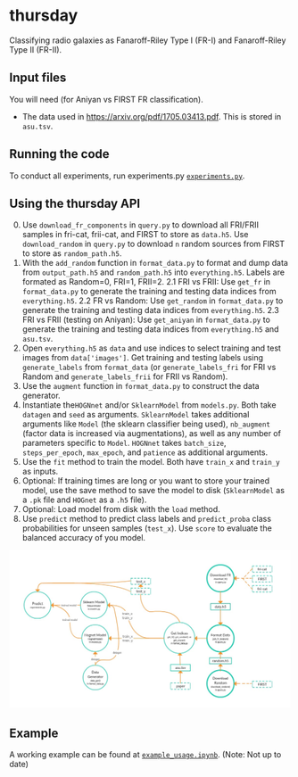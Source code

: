 # thursday

Classifying radio galaxies as Fanaroff-Riley Type I (FR-I) and Fanaroff-Riley Type II (FR-II).



## Input files

You will need (for Aniyan vs FIRST FR classification). 
- The data used in https://arxiv.org/pdf/1705.03413.pdf. This is stored in `asu.tsv`.


## Running the code
To conduct all experiments, run experiments.py [`experiments.py`](thursday/experiments.py).


## Using the thursday API

0. Use `download_fr_components` in `query.py` to download all FRI/FRII samples in fri-cat, frii-cat, and FIRST to store as `data.h5`. Use `download_random` in `query.py` to download `n` random sources from FIRST to store as `random_path.h5`. 
1. With the `add_random` function in `format_data.py` to format and dump data from `output_path.h5` and `random_path.h5` into `everything.h5`. Labels are formated as Random=0, FRI=1, FRII=2.
2.1 FRI vs FRII: Use `get_fr` in `format_data.py` to generate the training and testing data indices from `everything.h5`.
2.2 FR vs Random: Use `get_random` in `format_data.py` to generate the training and testing data indices from `everything.h5`.
2.3 FRI vs FRII (testing on Aniyan): Use `get_aniyan` in `format_data.py` to generate the training and testing data indices from `everything.h5` and `asu.tsv`.
3. Open `everything.h5`  as `data` and use indices to select training and test images from `data['images']`. Get training and testing labels using `generate_labels` from `format_data` (or `generate_labels_fri` for FRI vs Random and `generate_labels_frii` for FRII vs Random).
4. Use the `augment` function in `format_data.py` to construct the data generator.
5. Instantiate the`HOGNnet` and/or `SklearnModel` from `models.py`. Both take `datagen` and `seed` as arguments. `SklearnModel` takes additional arguments like `Model` (the sklearn classifier being used), `nb_augment` (factor data is increased via augmentations), as well as any number of parameters specific to `Model`. `HOGNnet` takes `batch_size`, `steps_per_epoch`, `max_epoch`, and `patience` as additional arguments.
6. Use the `fit` method to train the model. Both have `train_x` and `train_y` as inputs.
7. Optional: If training times are long or you want to store your trained model, use the save method to save the model to disk (`SklearnModel` as a `.pk` file and `HOGnet` as a `.h5` file).
8. Optional: Load model from disk with the `load` method.
9. Use `predict` method to predict class labels and `predict_proba` class probabilities for unseen samples (`test_x`). Use `score` to evaluate the balanced accuracy of you model. 

![flow](Basic/files/flow_chart.jpg)

## Example

A working example can be found at [`example_usage.ipynb`](thursday/example_usage.ipynb). (Note: Not up to date)

